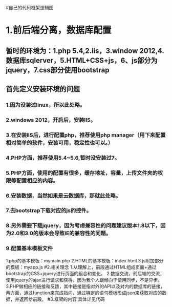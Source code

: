#自己的代码框架逻辑图
# 1.前后端分离，数据库配置
## 暂时的环境为：1.php 5.4,2.iis，3.window 2012,4.数据库sqlerver，5.HTML+CSS+js，6、js部分为jquery，7.css部分使用bootstrap
## 首先定义安装环境的问题
### 1.因为没装过linux，所以此处略。
### 2.windows 2012，开启后，安装IIS。
### 3.在安装IIS后，进行配置php，推荐使用php manager（用下来配置相对简单的软件，安装可用，稳定性也可以。）
### 4.PHP方面，推荐使用5.4~5.6,暂时没安装过7。
### 5.PHP方面，使用的配置有很多，缓存地址，容量，上传文件夹的权限等配置相应的内容。
### 6.安装数据，当然如果是云数据库，那就此处略。
### 7.去bootstrap下载对应的js的控件。
### 8.另外需要下载jquery，因为考虑兼容性的问题建议版本1.8以下，因为2.0和3.0的版本会导致IE的兼容性的问题。
### 9.配置基本模板文件
1.php的基本模板：mymain.php
2.HTML的基本模板：index.html
3.js附加部分的模板：myapp.js
#2.相关理念
1.从理解上，前段通过HTML组成页面+通过bootstrap的CSS+jquery进行页面的组合和变化。
2.数据交流，前后端的交流，使用jquery的ajax进行请求和获得，因为我个人跟倾向于使用同步，不是异步。
3.PHP做相应的链接和反馈，其中链接是指对外的API以及对内的数据库的链接，两方面，通过function来完成指向，通过特定的语句模板形成json来获取对应的数据，并返回给前段。
#3.框架的内容
具体详见代码